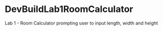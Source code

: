 # DevBuildLab1RoomCalculator
Lab 1 - Room Calculator prompting user to input length, width and height
